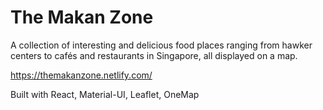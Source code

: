 # The Makan Zone

A collection of interesting and delicious food places ranging from hawker centers to cafés and restaurants in Singapore, all displayed on a map.

https://themakanzone.netlify.com/

Built with React, Material-UI, Leaflet, OneMap
